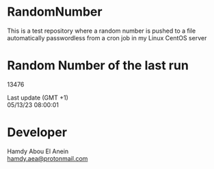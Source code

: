# RandomNumber    
This is a test repository where a random number is pushed to a file automatically passwordless from a cron job in my Linux CentOS server    
# Random Number of the last run   
13476
      
Last update (GMT +1)    
05/13/23 08:00:01
# Developer    
Hamdy Abou El Anein   
hamdy.aea@protonmail.com
